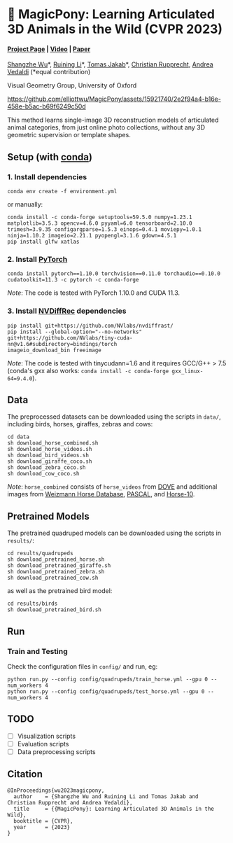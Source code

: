 # 🎠 MagicPony: Learning Articulated 3D Animals in the Wild (CVPR 2023)
#### [Project Page](https://3dmagicpony.github.io/) | [Video](https://youtu.be/KoLzpESstLk) | [Paper](https://arxiv.org/abs/2211.12497)


[Shangzhe Wu](https://elliottwu.com/)\*, [Ruining Li](https://ruiningli.com/)\*, [Tomas Jakab](https://www.robots.ox.ac.uk/~tomj)\*, [Christian Rupprecht](https://chrirupp.github.io/), [Andrea Vedaldi](https://www.robots.ox.ac.uk/~vedaldi) (*equal contribution)

Visual Geometry Group, University of Oxford


https://github.com/elliottwu/MagicPony/assets/15921740/2e2f94a4-b16e-458e-b5ac-b69f6249c50d


This method learns single-image 3D reconstruction models of articulated animal categories, from just online photo collections, without any 3D geometric supervision or template shapes. 

## Setup (with [conda](https://docs.conda.io/en/latest/))

### 1. Install dependencies
```
conda env create -f environment.yml
```
or manually:
```
conda install -c conda-forge setuptools=59.5.0 numpy=1.23.1 matplotlib=3.5.3 opencv=4.6.0 pyyaml=6.0 tensorboard=2.10.0 trimesh=3.9.35 configargparse=1.5.3 einops=0.4.1 moviepy=1.0.1 ninja=1.10.2 imageio=2.21.1 pyopengl=3.1.6 gdown=4.5.1
pip install glfw xatlas
```

### 2. Install [PyTorch](https://pytorch.org/)
```
conda install pytorch==1.10.0 torchvision==0.11.0 torchaudio==0.10.0 cudatoolkit=11.3 -c pytorch -c conda-forge
```
*Note*: The code is tested with PyTorch 1.10.0 and CUDA 11.3.

### 3. Install [NVDiffRec](https://github.com/NVlabs/nvdiffrec) dependencies
```
pip install git+https://github.com/NVlabs/nvdiffrast/
pip install --global-option="--no-networks" git+https://github.com/NVlabs/tiny-cuda-nn@v1.6#subdirectory=bindings/torch
imageio_download_bin freeimage
```
*Note*: The code is tested with tinycudann=1.6 and it requires GCC/G++ > 7.5 (conda's gxx also works: `conda install -c conda-forge gxx_linux-64=9.4.0`).

## Data
The preprocessed datasets can be downloaded using the scripts in `data/`, including birds, horses, giraffes, zebras and cows:
```
cd data
sh download_horse_combined.sh
sh download_horse_videos.sh
sh download_bird_videos.sh
sh download_giraffe_coco.sh
sh download_zebra_coco.sh
sh download_cow_coco.sh
```
*Note*: `horse_combined` consists of `horse_videos` from [DOVE](https://dove3d.github.io/) and additional images from [Weizmann Horse Database](https://www.kaggle.com/datasets/ztaihong/weizmann-horse-database), [PASCAL](http://host.robots.ox.ac.uk/pascal/VOC/), and [Horse-10](http://www.mackenziemathislab.org/horse10).

## Pretrained Models
The pretrained quadruped models can be downloaded using the scripts in `results/`:
```
cd results/quadrupeds
sh download_pretrained_horse.sh
sh download_pretrained_giraffe.sh
sh download_pretrained_zebra.sh
sh download_pretrained_cow.sh
```
as well as the pretrained bird model:
```
cd results/birds
sh download_pretrained_bird.sh
```

## Run
### Train and Testing
Check the configuration files in `config/` and run, eg:
```
python run.py --config config/quadrupeds/train_horse.yml --gpu 0 --num_workers 4
python run.py --config config/quadrupeds/test_horse.yml --gpu 0 --num_workers 4
```

## TODO
- [ ] Visualization scripts
- [ ] Evaluation scripts
- [ ] Data preprocessing scripts

## Citation
```
@InProceedings{wu2023magicpony,
  author    = {Shangzhe Wu and Ruining Li and Tomas Jakab and Christian Rupprecht and Andrea Vedaldi},
  title     = {{MagicPony}: Learning Articulated 3D Animals in the Wild},
  booktitle = {CVPR},
  year      = {2023}
}
```
